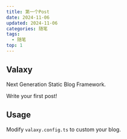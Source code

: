 ```yaml
---
title: 第一个Post
date: 2024-11-06
updated: 2024-11-06
categories: 随笔
tags:
  - 随笔
top: 1
---
```


## Valaxy

Next Generation Static Blog Framework.

Write your first post!

## Usage

Modify `valaxy.config.ts` to custom your blog.
